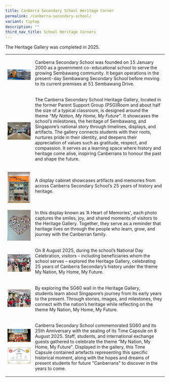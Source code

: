 ```yaml
---
title: Canberra Secondary School Heritage Corner
permalink: /canberra-secondary-school/
variant: tiptap
description: ""
third_nav_title: School Heritage Corners
---
```

<p>The Heritage Gallery was completed in 2025.&nbsp;&nbsp;</p>
<table style="minWidth: 50px">
<colgroup>
<col>
<col>
</colgroup>
<tbody>
<tr>
<td rowspan="1" colspan="1">
<p></p>
<div class="isomer-image-wrapper">
<img style="width: 100%" height="auto" width="100%" alt="" src="/images/Parad_Sq_no_flag_4th_Floor.jpg">
</div>
</td>
<td rowspan="1" colspan="1">
<p>Canberra Secondary School was founded on 15 January 2000 as a government
co-educational school to serve the growing Sembawang community. It began
operations in the present-day Sembawang Secondary School before moving
to its current premises at 51 Sembawang Drive.&nbsp;</p>
</td>
</tr>
<tr>
<td rowspan="1" colspan="1">
<p></p>
<div class="isomer-image-wrapper">
<img style="width: 100%" height="auto" width="100%" alt="" src="/images/CBSS_2.jpg">
</div>
</td>
<td rowspan="1" colspan="1">
<p>The Canberra Secondary School Heritage Gallery, located in the former
Parent Support Group (PSG)Room and about half the size of a typical classroom,
is designed around the theme <em>“My Nation, My Home, My Future”</em>. It
showcases the school’s milestones, the heritage of Sembawang, and Singapore’s
national story through timelines, displays, and artifacts. The gallery
connects students with their roots, nurtures pride in their identity, and
deepens their appreciation of values such as gratitude, respect, and compassion.
It serves as a learning space where history and heritage come alive, inspiring
Canberrans to honour the past and shape the future.&nbsp;</p>
</td>
</tr>
<tr>
<td rowspan="1" colspan="1">
<p></p>
<div class="isomer-image-wrapper">
<img style="width: 100%" height="auto" width="100%" alt="" src="/images/CBSS_3.jpg">
</div>
</td>
<td rowspan="1" colspan="1">
<p>A display cabinet showcases artifacts and memories from across Canberra
Secondary School’s 25 years of history and heritage.&nbsp;</p>
</td>
</tr>
<tr>
<td rowspan="1" colspan="1">
<p></p>
<div class="isomer-image-wrapper">
<img style="width: 100%" height="auto" width="100%" alt="" src="/images/CBSS_4.jpg">
</div>
</td>
<td rowspan="1" colspan="1">
<p>In this display known as ‘A Heart of Memories’, each photo captures the
smiles, joy, and shared moments of visitors to the Heritage Gallery. Together,
they serve as a reminder that heritage lives on through the people who
learn, grow, and journey with the Canberran family.&nbsp;</p>
</td>
</tr>
<tr>
<td rowspan="1" colspan="1">
<p></p>
<div class="isomer-image-wrapper">
<img style="width: 100%" height="auto" width="100%" alt="" src="/images/CBSS_5.jpg">
</div>
</td>
<td rowspan="1" colspan="1">
<p>On 8 August 2025, during the school’s National Day Celebration, visitors
– including beneficiaries whom the school serves – explored the Heritage
Gallery, celebrating 25 years of Canberra Secondary’s history under the
theme My Nation, My Home, My Future.&nbsp;</p>
</td>
</tr>
<tr>
<td rowspan="1" colspan="1">
<div class="isomer-image-wrapper">
<img style="width: 100%" height="auto" width="100%" alt="" src="/images/CBSS_6.jpg">
</div>
</td>
<td rowspan="1" colspan="1">
<p>By exploring the SG60 wall in the Heritage Gallery, students&nbsp;learn
about Singapore’s journey from its early years to the present. Through
stories, images, and milestones, they connect with the nation’s heritage
while reflecting on the theme My Nation, My Home, My Future.&nbsp;</p>
</td>
</tr>
<tr>
<td rowspan="1" colspan="1">
<p></p>
<div class="isomer-image-wrapper">
<img style="width: 100%" height="auto" width="100%" alt="" src="/images/CBSS_7.jpg">
</div>
<p></p>
<div class="isomer-image-wrapper">
<img style="width: 100%" height="auto" width="100%" alt="" src="/images/CBSS_time_capsule.png">
</div>
<p></p>
</td>
<td rowspan="1" colspan="1">
<p>Canberra Secondary School commemorated SG60 and its 25th Anniversary with
the sealing of its Time Capsule on 8 August 2025. Staff, students, and
international exchange guests gathered to celebrate the theme “My Nation,
My Home, My Future”. Displayed in the gallery, this Time Capsule contained
artefacts representing this specific historical moment, along with the
hopes and dreams of present students for future "Canberrans" to discover
in the years to come.</p>
</td>
</tr>
</tbody>
</table>
<p></p>